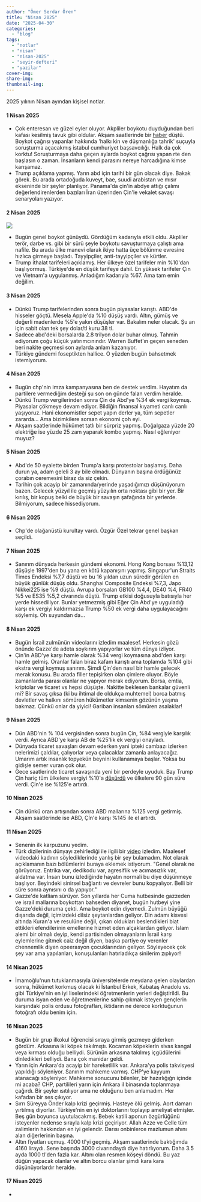 ```yaml
---
author: "Ömer Serdar Ören"
title: "Nisan 2025"
date: "2025-04-30"
categories: 
  - "blog"
tags: 
  - "notlar"
  - "nisan"
  - "nisan-2025"
  - "seyir-defteri"
  - "yazilar"
cover-img: 
share-img: 
thumbnail-img: 
---
```


2025 yılının Nisan ayından kişisel notlar.

#### 1 Nisan 2025

- Çok enteresan ve güzel eyler oluyor. Akpliler boykotu duyduğundan beri kafası kesilmiş tavuk gibi oldular. Akşam saatlerinde bir [haber](https://x.com/gazetesozcu/status/1907128434301821297) düştü. Boykot çağrısı yapanlar hakkında 'halkı kin ve düşmanlığa tahrik' suçuyla soruşturma açacakmış istabul cumhuriyet başsavcılığı. Halk da çok korktu! Soruşturmaya daha geçen aylarda boykot çağrısı yapan rte den başlasın o zaman. İnsanların kendi parasını nereye harcadığına kimse karışamaz.
- Trump açıklama yapmış. Yarın abd için tarihi bir gün olacak diye. Bakak görek. Bu arada ortadoğuda kuveyt, bae, suudi arabistan ve mısır ekseninde bir şeyler planlıyor. Panama'da çin'in abdye attığı çalımı değerlendirenlerden bazıları İran üzerinden Çin'le vekalet savaşı senaryoları yazıyor.

#### 2 Nisan 2025

![](/assets/img/2025/04/2-nisan-2025-genel-boykot-afis-duyuru.jpg)

- Bugün genel boykot günüydü. Gördüğüm kadarıyla etkili oldu. Akpliler terör, darbe vs. gibi bir sürü şeyle boykotu savuşturmaya çalıştı ama nafile. Bu arada ülke manevi olarak ikiye hatta üçe bölünme evresine hızlıca girmeye başladı. Tayyipçiler, anti-tayyipçiler ve kürtler.
- Trump ithalat tarifeleri açıklamış. Her ülkeye özel tarifeler min %10'dan başlıyormuş. Türkiye'de en düşük tarifeye dahil. En yüksek tarifeler Çin ve Vietnam'a uygulanmış. Anladığım kadarıyla %67. Ama tam emin değilim.

#### 3 Nisan 2025

- Dünkü Trump tarifelerinden sonra bugün piyasalar karıştı. ABD'de hisseler göçtü. Mesela Apple'da %10 düşüş vardı. Altın, gümüş ve değerli madenlerde %5'e yakın düşüşler var. Bakalım neler olacak. Şu an için sabit olan tek şey dolar/tl kuru 38 tl.
- Sadece abd'deki borsalarda 2.8 trilyon dolar buhar olmuş. Tahmin ediyorum çoğu küçük yatırımcınındır. Warren Buffet'ın geçen seneden beri nakite geçmesi son aylarda anlam kazanıyor.
- Türkiye gündemi foseptikten hallice. O yüzden bugün bahsetmek istemiyorum.

#### 4 Nisan 2025

- Bugün chp'nin imza kampanyasına ben de destek verdim. Hayatım da partilere vermediğim desteği şu son on günde falan verdim heralde.
- Dünkü Trump vergilerinden sonra Çin de Abd'ye %34 ek vergi koymuş. Piyasalar çökmeye devam ediyor. Bildiğin finansal kıyameti canlı canlı yaşıyoruz. Hani ekonomistler sepet yapın derler ya, tüm sepetler zararda... Ama bizimkilere sorsan ekonomi çoh eyi.
- Akşam saatlerinde hükümet tatlı bir sürpriz yapmış. Doğalgaza yüzde 20 elektriğe ise yüzde 25 zam yaparak kombo yapmış. Nasıl eğleniyor muyuz?

#### 5 Nisan 2025

- Abd'de 50 eyalette birden Trump'a karşı protestolar başlamış. Daha durun ya, adam geleli 3 ay bile olmadı. Dünyanın başına ördüğünüz çorabın ceremesini biraz da siz çekin.
- Tarihin çok acayip bir zamanında/yerinde yaşadığımızı düşünüyorum bazen. Gelecek yüzyıl ile geçmiş yüzyılın orta noktası gibi bir yer. Bir kırılış, bir kopuş belki de büyük bir savaşın şafağında bir yerlerde. Bilmiyorum, sadece hissediyorum.

#### 6 Nisan 2025

- Chp'de olağanüstü kurultay vardı. Özgür Özel tekrar genel başkan seçildi.

#### 7 Nisan 2025

- Sanırım dünyada herkesin gündemi ekonomi. Hong Kong borsası %13,12 düşüşle 1997'den bu yana en kötü kapanışını yapmış. Singapur'un Straits Times Endeksi %7,7 düştü ve bu 16 yıldan uzun süredir görülen en büyük günlük düşüş oldu. Shanghai Composite Endeksi %7,3, Japo Nikkei225 ise %9 düştü. Avrupa borsaları GB100 %4,4, DE40 %4, FR40 %5 ve ES35 %5,2 civarında düştü.  Trump etkisi doğusuyla batısıyla her yerde hissediliyor. Bunlar yetmezmiş gibi Eğer Çin Abd'ye uyguladığı karşı ek vergiyi kaldırmazsa Trump %50 ek vergi daha uygulayacağını söylemiş. Oh suyundan da...

#### 8 Nisan 2025

- Bugün İsrail zulmünün videolarını izledim maalesef. Herkesin gözü önünde Gazze'de adeta soykırım yapıyorlar ve tüm dünya izliyor.
- Çin'in ABD'ye karşı hamle olarak %34 vergi koymasına abd'den karşı hamle gelmiş. Oranlar falan biraz kafam karıştı ama toplamda %104 gibi ekstra vergi koymuş sanırım. Şimdi Çin'den nasıl bir hamle gelecek merak konusu. Bu arada filler tepişirken olan çimlere oluyor. Böyle zamanlarda parası olanlar ne yapıyor merak ediyorum. Borsa, emtia, kriptolar ve ticaret vs hepsi düşüşte. Nakitte beklesen bankalar güvenli mi? Bir savaş çıksa (ki bu ihtimal de oldukça muhtemel) borca batmış devletler ve halkını sömüren hükümetler kimsenin gözünün yaşına bakmaz. Çünkü onlar da yiyici! Gariban insanları sömüren asalaklar!

#### 9 Nisan 2025

- Dün ABD'nin % 104 vergisinden sonra bugün Çin, %84 vergiyle karşılık verdi. Ayrıca ABD'ye karşı AB de %25'lik ek vergiyi onayladı.
- Dünyada ticaret savaşları devam ederken yani ipteki cambazı izlerken nelerimizi çaldılar, çalıyorlar veya çalacaklar zamanla anlayacağız. Umarım artık insanlık topyekün beynini kullanamaya başlar. Yoksa bu gidişle semer vuran çok olur.
- Gece saatlerinde ticaret savaşında yeni bir perdeyle uyuduk. Bay Trump Çin hariç tüm ülkelere vergiyi %10'a [düşürdü](https://www.bbc.com/turkce/articles/cwy0jdgpyy9o) ve ülkelere 90 gün süre verdi. Çin'e ise %125'e artırdı.

#### 10 Nisan 2025

- Çin dünkü oran artışından sonra ABD mallarına %125 vergi getirmiş. Akşam saatlerinde ise ABD, Çİn'e karşı %145 ile el artırdı.

#### 11 Nisan 2025

- Senenin ilk karpuzunu yedim.
- Türk dizilerinin dünyayı zehirlediği ile ilgili bir [video](https://x.com/DNgercegi/status/1910614564288287091) izledim. Maalesef videodaki kadının söylediklerinde yanlış bir şey bulamadım. Not olarak açıklamanın bazı bölümlerini buraya eklemek istiyorum. "Genel olarak ne görüyoruz. Entrika var, dedikodu var, agresiflik ve acımasızlık var, aldatma var. İnsan bunu izlediğinde hayatın normali bu diye düşünmeye başlıyor. Beyindeki sinirsel bağlantı ve devreler bunu kopyalıyor. Belli bir süre sonra aynısını o da yapıyor."
- Gazze'de katliam sürüyor. Son yıllarda her Cuma hutbesinde gazzeden ve israil mallarına boykottan bahseden diyanet, bugün hutbeyi yine Gazze'deki duruma çekti. Ama boykot edin diyemedi. Zulmün büyüğü dışarıda değil, içimizdeki dilsiz şeytanlardan geliyor. Din adamı kisvesi altında Kuran'a ve resulüne değil, çıkarı oldukları beslendikleri biat ettikleri efendilerinin emellerine hizmet eden alçaklardan geliyor. İslam alemi bir olmalı deyip, kendi partisinden olmayanların İsrail karşı eylemlerine gitmek caiz değil diyen, başka partiye oy verenler chennemlik diyen opeerasyon çocuklarından geliyor. Söyleyecek çok şey var ama yapılanları, konuşulanları hatırladıkça sinilerim zıplıyor!

#### 14 Nisan 2025

- İmamoğlu'nun tutuklanmasıyla üniversitelerde meydana gelen olaylardan sonra, hükümet korkmuş olacak ki İstanbul Erkek, Kabataş Anadolu vs. gibi Türkiye'nin en iyi liselerindeki öğretmenlerin yerleri değiştirildi. Bu duruma isyan eden ve öğretmenlerine sahip çıkmak isteyen gençlerin karşındaki polis ordusu fotoğrafları, iktidarın ne derece korktuğunun fotoğrafı oldu benim için.

#### 16 Nisan 2025

- Bugün bir grup ilkokul öğrencisi sıraya girmiş gezmeye giderken gördüm. Arkasına iki köpek takılmıştı. Kocaman köpeklerin sivas kangal veya kırması olduğu belliydi. Sürünün arkasına takılmış içgüdülerini dinledikleri belliydi. Bana çok manidar geldi.
- Yarın için Ankara'da acayip bir hareketlilik var. Ankara'ya polis takvisyesi yapıldığı söyleniyor. Sanırım mahkeme varmış. CHP'ye kayyum atanacağı söyleniyor. Mahkeme sonucunu bilenler, bir hazırlığığn içinde mi acaba? CHP, partilileri yarın için Ankara il binasında toplanmaya çağırdı. Bir şeyler ısıtılıyor ama ne olduğunu ben anlamadım. Her kafadan bir ses çıkıyor.
- Sırrı Süreyya Önder kalp krizi geçirmiş. Hasteye ölü gelmiş. Aort damarı yırtılmış diyorlar. Türkiye'nin en iyi doktorlarını toplayıp ameliyat etmişler. Beş gün boyunca uyutulacakmış. Bebek katili aponun özgürlüğünü isteyenler nedense sırayla kalp krizi geçiriyor. Allah Azze ve Celle tüm zalimlerin hakkından en iyi gelendir. Darısı onbinlerce mazlumun ahını alan diğerlerinin başına.
- Altın fiyatları uçmuş. 4000 tl'yi geçmiş. Akşam saatlerinde baktığımda 4160 liraydı. Sene başında 3000 civarındaydı diye hatırlıyorum. Daha 3.5 ayda 1000 tl'den fazla kar. Altını olan resmen köşeyi döndü. Bu yaz düğün yapacak olanlar ve altın borcu olanlar şimdi kara kara düşünüyorlardır heralde.

#### 17 Nisan 2025

- 